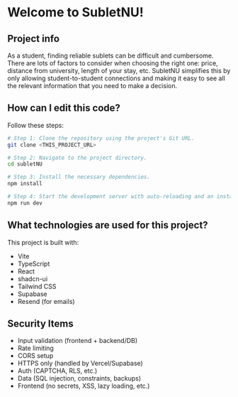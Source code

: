 # Welcome to SubletNU!

## Project info
As a student, finding reliable sublets can be difficult and cumbersome. There are lots of factors to consider when choosing the right one: price, distance from university, length of your stay, etc. SubletNU simplifies this by only allowing student-to-student connections and making it easy to see all the relevant information that you need to make a decision. 

## How can I edit this code?

Follow these steps:

```sh
# Step 1: Clone the repository using the project's Git URL.
git clone <THIS_PROJECT_URL>

# Step 2: Navigate to the project directory.
cd subletNU

# Step 3: Install the necessary dependencies.
npm install

# Step 4: Start the development server with auto-reloading and an instant preview.
npm run dev
```

## What technologies are used for this project?

This project is built with:

- Vite
- TypeScript
- React
- shadcn-ui
- Tailwind CSS
- Supabase
- Resend (for emails)

## Security Items

- Input validation (frontend + backend/DB)
- Rate limiting
- CORS setup
- HTTPS only (handled by Vercel/Supabase)
- Auth (CAPTCHA, RLS, etc.)
- Data (SQL injection, constraints, backups)
- Frontend (no secrets, XSS, lazy loading, etc.)
